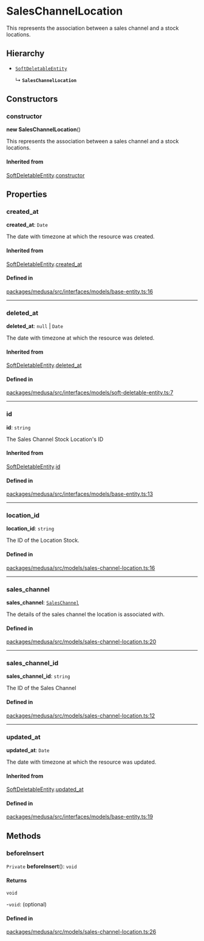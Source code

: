 # SalesChannelLocation

This represents the association between a sales channel and a stock locations.

## Hierarchy

- [`SoftDeletableEntity`](SoftDeletableEntity.md)

  ↳ **`SalesChannelLocation`**

## Constructors

### constructor

**new SalesChannelLocation**()

This represents the association between a sales channel and a stock locations.

#### Inherited from

[SoftDeletableEntity](SoftDeletableEntity.md).[constructor](SoftDeletableEntity.md#constructor)

## Properties

### created\_at

 **created\_at**: `Date`

The date with timezone at which the resource was created.

#### Inherited from

[SoftDeletableEntity](SoftDeletableEntity.md).[created_at](SoftDeletableEntity.md#created_at)

#### Defined in

[packages/medusa/src/interfaces/models/base-entity.ts:16](https://github.com/medusajs/medusa/blob/e39010127/packages/medusa/src/interfaces/models/base-entity.ts#L16)

___

### deleted\_at

 **deleted\_at**: ``null`` \| `Date`

The date with timezone at which the resource was deleted.

#### Inherited from

[SoftDeletableEntity](SoftDeletableEntity.md).[deleted_at](SoftDeletableEntity.md#deleted_at)

#### Defined in

[packages/medusa/src/interfaces/models/soft-deletable-entity.ts:7](https://github.com/medusajs/medusa/blob/e39010127/packages/medusa/src/interfaces/models/soft-deletable-entity.ts#L7)

___

### id

 **id**: `string`

The Sales Channel Stock Location's ID

#### Inherited from

[SoftDeletableEntity](SoftDeletableEntity.md).[id](SoftDeletableEntity.md#id)

#### Defined in

[packages/medusa/src/interfaces/models/base-entity.ts:13](https://github.com/medusajs/medusa/blob/e39010127/packages/medusa/src/interfaces/models/base-entity.ts#L13)

___

### location\_id

 **location\_id**: `string`

The ID of the Location Stock.

#### Defined in

[packages/medusa/src/models/sales-channel-location.ts:16](https://github.com/medusajs/medusa/blob/e39010127/packages/medusa/src/models/sales-channel-location.ts#L16)

___

### sales\_channel

 **sales\_channel**: [`SalesChannel`](SalesChannel.md)

The details of the sales channel the location is associated with.

#### Defined in

[packages/medusa/src/models/sales-channel-location.ts:20](https://github.com/medusajs/medusa/blob/e39010127/packages/medusa/src/models/sales-channel-location.ts#L20)

___

### sales\_channel\_id

 **sales\_channel\_id**: `string`

The ID of the Sales Channel

#### Defined in

[packages/medusa/src/models/sales-channel-location.ts:12](https://github.com/medusajs/medusa/blob/e39010127/packages/medusa/src/models/sales-channel-location.ts#L12)

___

### updated\_at

 **updated\_at**: `Date`

The date with timezone at which the resource was updated.

#### Inherited from

[SoftDeletableEntity](SoftDeletableEntity.md).[updated_at](SoftDeletableEntity.md#updated_at)

#### Defined in

[packages/medusa/src/interfaces/models/base-entity.ts:19](https://github.com/medusajs/medusa/blob/e39010127/packages/medusa/src/interfaces/models/base-entity.ts#L19)

## Methods

### beforeInsert

`Private` **beforeInsert**(): `void`

#### Returns

`void`

-`void`: (optional) 

#### Defined in

[packages/medusa/src/models/sales-channel-location.ts:26](https://github.com/medusajs/medusa/blob/e39010127/packages/medusa/src/models/sales-channel-location.ts#L26)
